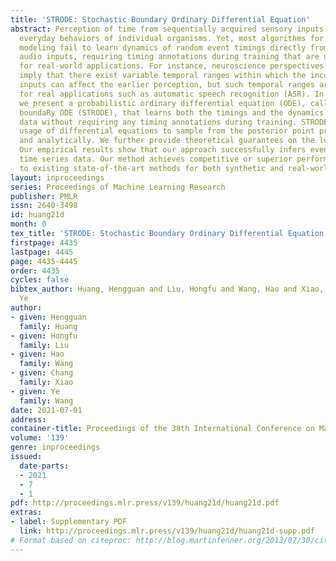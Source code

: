 ```yaml
---
title: 'STRODE: Stochastic Boundary Ordinary Differential Equation'
abstract: Perception of time from sequentially acquired sensory inputs is rooted in
  everyday behaviors of individual organisms. Yet, most algorithms for time-series
  modeling fail to learn dynamics of random event timings directly from visual or
  audio inputs, requiring timing annotations during training that are usually unavailable
  for real-world applications. For instance, neuroscience perspectives on postdiction
  imply that there exist variable temporal ranges within which the incoming sensory
  inputs can affect the earlier perception, but such temporal ranges are mostly unannotated
  for real applications such as automatic speech recognition (ASR). In this paper,
  we present a probabilistic ordinary differential equation (ODE), called STochastic
  boundaRy ODE (STRODE), that learns both the timings and the dynamics of time series
  data without requiring any timing annotations during training. STRODE allows the
  usage of differential equations to sample from the posterior point processes, efficiently
  and analytically. We further provide theoretical guarantees on the learning of STRODE.
  Our empirical results show that our approach successfully infers event timings of
  time series data. Our method achieves competitive or superior performances compared
  to existing state-of-the-art methods for both synthetic and real-world datasets.
layout: inproceedings
series: Proceedings of Machine Learning Research
publisher: PMLR
issn: 2640-3498
id: huang21d
month: 0
tex_title: 'STRODE: Stochastic Boundary Ordinary Differential Equation'
firstpage: 4435
lastpage: 4445
page: 4435-4445
order: 4435
cycles: false
bibtex_author: Huang, Hengguan and Liu, Hongfu and Wang, Hao and Xiao, Chang and Wang,
  Ye
author:
- given: Hengguan
  family: Huang
- given: Hongfu
  family: Liu
- given: Hao
  family: Wang
- given: Chang
  family: Xiao
- given: Ye
  family: Wang
date: 2021-07-01
address:
container-title: Proceedings of the 38th International Conference on Machine Learning
volume: '139'
genre: inproceedings
issued:
  date-parts:
  - 2021
  - 7
  - 1
pdf: http://proceedings.mlr.press/v139/huang21d/huang21d.pdf
extras:
- label: Supplementary PDF
  link: http://proceedings.mlr.press/v139/huang21d/huang21d-supp.pdf
# Format based on citeproc: http://blog.martinfenner.org/2013/07/30/citeproc-yaml-for-bibliographies/
---
```

